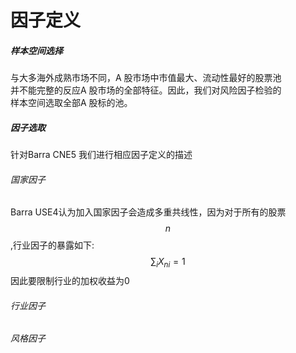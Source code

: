 # 因子定义

##### 样本空间选择

与大多海外成熟市场不同，A 股市场中市值最大、流动性最好的股票池  
并不能完整的反应A 股市场的全部特征。因此，我们对风险因子检验的  
样本空间选取全部A 股标的池。

##### 因子选取

针对Barra CNE5 我们进行相应因子定义的描述

###### 国家因子

Barra USE4认为加入国家因子会造成多重共线性，因为对于所有的股票$$n$$,行业因子的暴露如下:
$$
\sum_iX_{ni}=1
$$
因此要限制行业的加权收益为0

###### 行业因子



###### 风格因子




